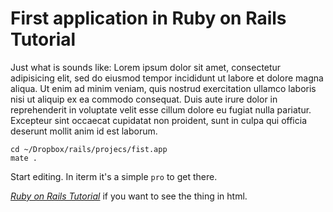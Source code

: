 # First application in Ruby on Rails Tutorial

Just what is sounds like: Lorem ipsum dolor sit amet, consectetur adipisicing elit, sed do eiusmod tempor incididunt ut labore et dolore magna aliqua. Ut enim ad minim veniam, quis nostrud exercitation ullamco laboris nisi ut aliquip ex ea commodo consequat. Duis aute irure dolor in reprehenderit in voluptate velit esse cillum dolore eu fugiat nulla pariatur. Excepteur sint occaecat cupidatat non proident, sunt in culpa qui officia deserunt mollit anim id est laborum.
 
	cd ~/Dropbox/rails/projecs/fist.app
	mate .

Start editing. In iterm it's a simple 	`pro` to get there. 

[*Ruby on Rails Tutorial*](http://railstutorial.org) if you want to see the thing in html.